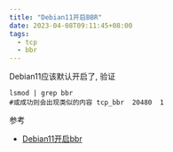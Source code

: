 ```yaml
---
title: "Debian11开启BBR"
date: 2023-04-08T09:11:45+08:00
tags:
  - tcp
  - bbr
---
```


Debian11应该默认开启了, 验证

```
lsmod | grep bbr
#或成功则会出现类似的内容 tcp_bbr  20480  1
```

参考

- [Debian11开启bbr](https://www.cnblogs.com/ahlxjg/p/16108241.html)

